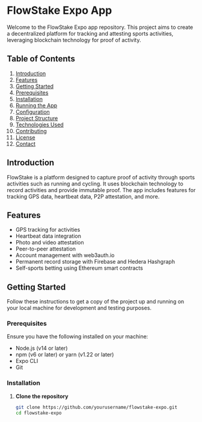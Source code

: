 # FlowStake Expo App

Welcome to the FlowStake Expo app repository. This project aims to create a decentralized platform for tracking and attesting sports activities, leveraging blockchain technology for proof of activity.

## Table of Contents

1. [Introduction](#introduction)
2. [Features](#features)
3. [Getting Started](#getting-started)
4. [Prerequisites](#prerequisites)
5. [Installation](#installation)
6. [Running the App](#running-the-app)
7. [Configuration](#configuration)
8. [Project Structure](#project-structure)
9. [Technologies Used](#technologies-used)
10. [Contributing](#contributing)
11. [License](#license)
12. [Contact](#contact)

## Introduction

FlowStake is a platform designed to capture proof of activity through sports activities such as running and cycling. It uses blockchain technology to record activities and provide immutable proof. The app includes features for tracking GPS data, heartbeat data, P2P attestation, and more.

## Features

- GPS tracking for activities
- Heartbeat data integration
- Photo and video attestation
- Peer-to-peer attestation
- Account management with web3auth.io
- Permanent record storage with Firebase and Hedera Hashgraph
- Self-sports betting using Ethereum smart contracts

## Getting Started

Follow these instructions to get a copy of the project up and running on your local machine for development and testing purposes.

### Prerequisites

Ensure you have the following installed on your machine:

- Node.js (v14 or later)
- npm (v6 or later) or yarn (v1.22 or later)
- Expo CLI
- Git

### Installation

1. **Clone the repository**

   ```bash
   git clone https://github.com/yourusername/flowstake-expo.git
   cd flowstake-expo


